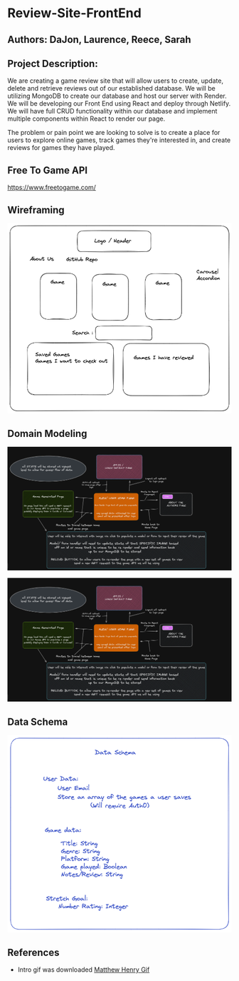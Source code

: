 # Review-Site-FrontEnd

## Authors: DaJon, Laurence, Reece, Sarah

## Project Description:

We are creating a game review site that will allow users to create, update, delete and retrieve reviews out of our established database.  We will be utilizing MongoDB to create our database and host our server with Render.  We will be developing our Front End using React and deploy through Netlify.  We will have full CRUD functionality within our database and implement multiple components within React to render our page.

The problem or pain point we are looking to solve is to create a place for users to explore online games, track games they're interested in, and create reviews for games they have played.

## Free To Game API

https://www.freetogame.com/

## Wireframing

![Wirefrmae Image](/src/img/301-project-whiteboard.png)

## Domain Modeling

![DOM Backend Image](/src/img/DOM-Frontend.png)

![DOM Frontend Image](/src/img/DOM-Frontend.png)

## Data Schema

![Data Schema](./imgs/Data-Schema.png)

## References

- Intro gif was downloaded [Matthew Henry Gif](https://giphy.com/gifs/gg-good-game-galaga-RtpmUzMbynBeCgEa5E)
